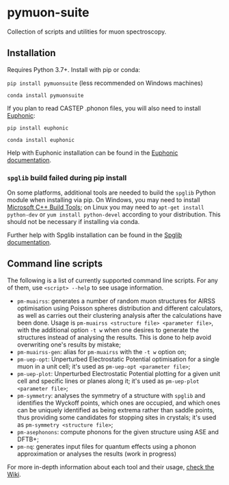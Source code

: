 # pymuon-suite
Collection of scripts and utilities for muon spectroscopy.

## Installation

Requires Python 3.7+. Install with pip or conda:

`pip install pymuonsuite` (less recommended on Windows machines)

`conda install pymuonsuite`

If you plan to read CASTEP .phonon files, you will also need to install
[Euphonic](https://github.com/pace-neutrons/Euphonic):

`pip install euphonic`

`conda install euphonic`

Help with Euphonic installation can be found in the
[Euphonic documentation](https://euphonic.readthedocs.io/en/latest/installation.html).

### `spglib` build failed during pip install

On some platforms, additional tools are needed to build the `spglib` Python module when installing
via pip. On Windows, you may need to install
[Microsoft C++ Build Tools](https://visualstudio.microsoft.com/visual-cpp-build-tools/); on Linux
you may need to `apt-get install python-dev` or `yum install python-devel` according to your
distribution. This should not be necessary if installing via conda.

Further help with Spglib installation can be found in the
[Spglib documentation](https://spglib.github.io/spglib/python-spglib.html#installation).


## Command line scripts

The following is a list of currently supported command line scripts. For any
of them, use `<script> --help` to see usage information.

* `pm-muairss`: generates a number of random muon structures for AIRSS
optimisation using Poisson spheres distribution and different calculators, as well as carries out their clustering analysis after the calculations have been done. Usage is `pm-muairss <structure file> <parameter file>`, with the additional option `-t w` when one desires to generate the structures instead of analysing the results. This is done to help avoid overwriting one's results by mistake;
* `pm-muairss-gen`: alias for `pm-muairss` with the `-t w` option on;
* `pm-uep-opt`: Unperturbed Electrostatic Potential optimisation for a single muon in a unit cell; it's used as `pm-uep-opt <parameter file>`;
* `pm-uep-plot`: Unperturbed Electrostatic Potential plotting for a given unit cell and specific lines or planes along it; it's used as `pm-uep-plot <parameter file>`;
* `pm-symmetry`: analyses the symmetry of a structure with `spglib` and identifies the Wyckoff points, which ones are occupied, and which ones can be uniquely identified as being extrema rather than saddle points, thus providing some candidates for stopping sites in crystals; it's used as `pm-symmetry <structure file>`;
* `pm-asephonons`: compute phonons for the given structure using ASE and DFTB+;
* `pm-nq`: generates input files for quantum effects using a phonon
approximation or analyses the results (work in progress)

For more in-depth information about each tool and their usage, [check the Wiki](https://github.com/muon-spectroscopy-computational-project/pymuon-suite/wiki).
